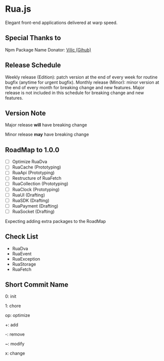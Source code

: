 # Rua.js
Elegant front-end applications delivered at warp speed.

## Special Thanks to
Npm Package Name Donator: [Vilic (Gihub)](https://github.com/vilic)

## Release Schedule
Weekly release (Edition): patch version at the end of every week for routine bugfix (anytime for urgent bugfix).
Monthly release (Minor): minor version at the end of every month for breaking change and new features.
Major release is not included in this schedule for breaking change and new features.

## Version Note
Major release **will** have breaking change

Minor release **may** have breaking change

## RoadMap to 1.0.0
- [ ] Optimize RuaDva
- [ ] RuaCache (Prototyping)
- [ ] RuaApi (Prototyping)
- [ ] Restructure of RuaFetch
- [ ] RuaCollection (Prototyping)
- [ ] RuaClock (Prototyping)
- [ ] RuaUI (Drafting)
- [ ] RuaSDK (Drafting)
- [ ] RuaPayment (Drafting)
- [ ] RuaSocket (Drafting)

Expecting adding extra packages to the RoadMap

## Check List
- RuaDva
- RuaEvent
- RuaException
- RuaStorage
- RuaFetch

## Short Commit Name
0: init

1: chore

op: optimize

+: add

-: remove

~: modify

x: change

